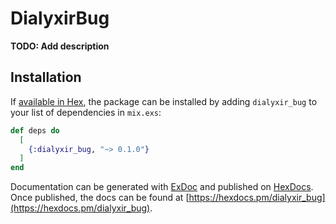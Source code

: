 # DialyxirBug

**TODO: Add description**

## Installation

If [available in Hex](https://hex.pm/docs/publish), the package can be installed
by adding `dialyxir_bug` to your list of dependencies in `mix.exs`:

```elixir
def deps do
  [
    {:dialyxir_bug, "~> 0.1.0"}
  ]
end
```

Documentation can be generated with [ExDoc](https://github.com/elixir-lang/ex_doc)
and published on [HexDocs](https://hexdocs.pm). Once published, the docs can
be found at [https://hexdocs.pm/dialyxir_bug](https://hexdocs.pm/dialyxir_bug).

